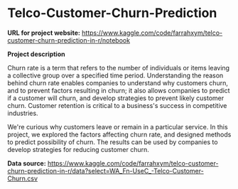 # Telco-Customer-Churn-Prediction

**URL for project website:**
https://www.kaggle.com/code/farrahxym/telco-customer-churn-prediction-in-r/notebook

**Project description**

Churn rate is a term that refers to the number of individuals or items leaving a collective group over a specified time period. Understanding the reason behind churn rate enables companies to understand why customers churn, and to prevent factors resulting in churn; it also allows companies to predict if a customer will churn, and develop strategies to prevent likely customer churn. Customer retention is critical to a business's success in competitive industries.

We're curious why customers leave or remain in a particular service. In this project, we explored the factors affecting churn rate, and designed methods to predict possibility of churn. The results can be used by companies to develop strategies for reducing customer churn.


**Data source:**
https://www.kaggle.com/code/farrahxym/telco-customer-churn-prediction-in-r/data?select=WA_Fn-UseC_-Telco-Customer-Churn.csv

